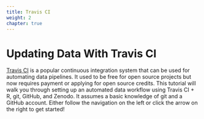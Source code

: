 ```yaml
---
title: Travis CI
weight: 2
chapter: true
---
```


# Updating Data With Travis CI

[Travis CI](https://travis-ci.com/) is a popular continuous integration system that can be used for automating data pipelines.
It used to be free for open source projects but now requires payment or applying for open source credits. This tutorial will walk you through setting up an automated data workflow using Travis CI + R, git, GitHub, and Zenodo. It assumes a basic knowledge of git and a GitHub account. Either follow the navigation on the left or click the arrow on the right to get started!
